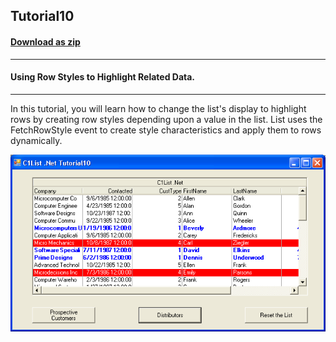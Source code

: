 ## Tutorial10
#### [Download as zip](https://grapecity.github.io/DownGit/#/home?url=https://github.com/GrapeCity/ComponentOne-WinForms-Samples/tree/master/NetFramework\List\VB\Tutorials\Tutorial10)
____
#### Using Row Styles to Highlight Related Data.
____
In this tutorial, you will learn how to change the list's display to highlight rows by creating row styles depending upon a value in the list.
List uses the FetchRowStyle event to create style characteristics and apply them to rows dynamically.

![screenshot](screenshot.PNG)
